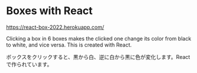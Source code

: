 # Boxes with React

https://react-box-2022.herokuapp.com/

Clicking a box in 6 boxes makes the clicked one change its color from black to white, and vice versa. This is created with React.

ボックスをクリックすると、黒から白、逆に白から黒に色が変化します。React で作られています。